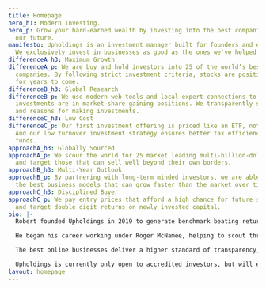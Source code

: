 ```yaml
---
title: Homepage
hero_h1: Modern Investing.
hero_p: Grow your hard-earned wealth by investing into the best companies building
  our future.
manifesto: Upholdings is an investment manager built for founders and executives.
  We exclusively invest in businesses as good as the ones we've helped build.
differenceA_h3: Maximum Growth
differenceA_p: We are buy and hold investors into 25 of the world’s best public growth
  companies. By following strict investment criteria, stocks are positioned for outperformance
  for years to come.
differenceB_h3: Global Research
differenceB_p: We use modern web tools and local expert connections to ensure target
  investments are in market-share gaining positions. We transparently share our findings
  and reasons for making investments.
differenceC_h3: Low Cost
differenceC_p: Our first investment offering is priced like an ETF, not a hedge fund.
  And our low turnover investment strategy ensures better tax efficiency than traditional
  funds.
approachA_h3: Globally Sourced
approachA_p: We scour the world for 25 market leading multi-billion-dollar companies,
  and target those that can sell well beyond their own borders.
approachB_h3: Multi-Year Outlook
approachB_p: By partnering with long-term minded investors, we are able to select
  the best business models that can grow faster than the market over time.
approachC_h3: Disciplined Buyer
approachC_p: We pay entry prices that afford a high chance for future share appreciation,
  and target double digit returns on newly invested capital.
bio: |-
  Robert founded Upholdings in 2019 to generate benchmark beating returns for the next generation of investors.

  He began his career working under Roger McNamee, helping to scout through new opportunities created by the early rise of the internet. He then joined Everlane to help grow an online-first retailer into an internationally recognized brand.

  The best online businesses deliver a higher standard of transparency, quality, and price. Upholdings was borne out of the opportunity to do exactly that with investing.

  Upholdings is currently only open to accredited investors, but will eventually be widely accessible via a tax- and fee-efficient ETF.
layout: homepage
---
```


